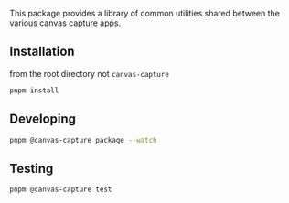 
This package provides a library of common utilities shared between the various canvas capture apps.

## Installation

from the root directory not `canvas-capture`

```bash
pnpm install
```

## Developing

```bash
pnpm @canvas-capture package --watch
```

## Testing

```bash
pnpm @canvas-capture test
```
